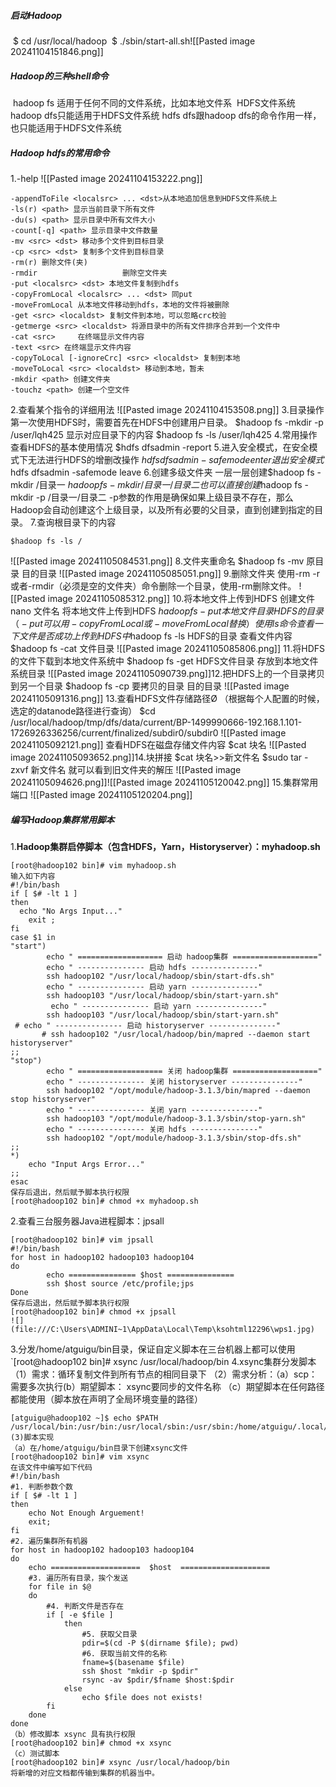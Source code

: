 ##### 启动Hadoop
 $ cd /usr/local/hadoop
 $ ./sbin/start-all.sh![[Pasted image 20241104151846.png]]
##### Hadoop的三种shell命令
 hadoop fs   适用于任何不同的文件系统，比如本地文件系
 HDFS文件系统
hadoop dfs只能适用于HDFS文件系统
hdfs dfs跟hadoop dfs的命令作用一样，也只能适用于HDFS文件系统
##### Hadoop hdfs的常用命令
1.-help
![[Pasted image 20241104153222.png]]
```
-appendToFile <localsrc> ... <dst>从本地追加信息到HDFS文件系统上
-ls(r) <path> 显示当前目录下所有文件
-du(s) <path> 显示目录中所有文件大小
-count[-q] <path> 显示目录中文件数量
-mv <src> <dst> 移动多个文件到目标目录
-cp <src> <dst> 复制多个文件到目标目录
-rm(r) 删除文件(夹)
-rmdir                   删除空文件夹
-put <localsrc> <dst> 本地文件复制到hdfs
-copyFromLocal <localsrc> ... <dst> 同put
-moveFromLocal 从本地文件移动到hdfs，本地的文件将被删除
-get <src> <localdst> 复制文件到本地，可以忽略crc校验
-getmerge <src> <localdst> 将源目录中的所有文件排序合并到一个文件中
-cat <src>     在终端显示文件内容
-text <src> 在终端显示文件内容
-copyToLocal [-ignoreCrc] <src> <localdst> 复制到本地
-moveToLocal <src> <localdst> 移动到本地，暂未
-mkdir <path> 创建文件夹
-touchz <path> 创建一个空文件
```
2.查看某个指令的详细用法
![[Pasted image 20241104153508.png]]
3.目录操作
第一次使用HDFS时，需要首先在HDFS中创建用户目录。
$hadoop fs -mkdir -p /user/lqh425
显示对应目录下的内容
$hadoop fs -ls /user/lqh425
4.常用操作
查看HDFS的基本使用情况 $hdfs dfsadmin -report
5.进入安全模式，在安全模式下无法进行HDFS的增删改操作
$hdfs dfsadmin -safemode enter
退出安全模式$hdfs dfsadmin -safemode leave
6.创建多级文件夹
一层一层创建$hadoop fs -mkdir /目录一
$hadoop fs -mkdir /目录一/目录二
也可以直接创建$hadoop fs -mkdir -p /目录一/目录二
-p参数的作用是确保如果上级目录不存在，那么Hadoop会自动创建这个上级目录，以及所有必要的父目录，直到创建到指定的目录。
7.查询根目录下的内容
```
$hadoop fs -ls /
```
![[Pasted image 20241105084531.png]]
8.文件夹重命名
$hadoop fs -mv 原目录 目的目录
![[Pasted image 20241105085051.png]]
9.删除文件夹
使用-rm -r或者-rmdir（必须是空的文件夹）命令删除一个目录，使用-rm删除文件。
![[Pasted image 20241105085312.png]]
10.将本地文件上传到HDFS
创建文件nano 文件名
将本地文件上传到HDFS   $hadoop fs -put 本地文件目录 HDFS的目录（-put可以用-copyFromLocal 或-moveFromLocal替换）
使用ls命令查看一下文件是否成功上传到HDFS中$hadoop fs -ls HDFS的目录
查看文件内容$hadoop fs -cat 文件目录
![[Pasted image 20241105085806.png]]
11.将HDFS的文件下载到本地文件系统中
$hadoop fs -get HDFS文件目录 存放到本地文件系统目录
![[Pasted image 20241105090739.png]]12.把HDFS上的一个目录拷贝到另一个目录
$hadoop fs -cp 要拷贝的目录 目的目录
![[Pasted image 20241105091316.png]]
13.查看HDFS文件存储路径Ø （根据每个人配置的时候，选定的datanode路径进行查询）
$cd /usr/local/hadoop/tmp/dfs/data/current/BP-1499990666-192.168.1.101-1726926336256/current/finalized/subdir0/subdir0
![[Pasted image 20241105092121.png]]
查看HDFS在磁盘存储文件内容
$cat 块名
![[Pasted image 20241105093652.png]]14.块拼接
$cat 块名>>新文件名
$sudo tar -zxvf 新文件名
就可以看到旧文件夹的解压
![[Pasted image 20241105094626.png]]![[Pasted image 20241105120042.png]]
15.集群常用端口
![[Pasted image 20241105120204.png]]

##### 编写Hadoop集群常用脚本
1.**H****adoop集群启停脚本（包含HDFS，****Y****arn，Historyserver）：myha****doop.sh**
```
[root@hadoop102 bin]# vim myhadoop.sh
输入如下内容
#!/bin/bash
if [ $# -lt 1 ]
then
  echo "No Args Input..."
    exit ;
fi
case $1 in
"start")
        echo " =================== 启动 hadoop集群 ==================="
        echo " --------------- 启动 hdfs ---------------"
        ssh hadoop102 "/usr/local/hadoop/sbin/start-dfs.sh"
        echo " --------------- 启动 yarn ---------------"
        ssh hadoop103 "/usr/local/hadoop/sbin/start-yarn.sh"
         echo " --------------- 启动 yarn ---------------"
        ssh hadoop103 "/usr/local/hadoop/sbin/start-yarn.sh"
 # echo " --------------- 启动 historyserver ---------------"
       # ssh hadoop102 "/usr/local/hadoop/bin/mapred --daemon start historyserver"
;;
"stop")
        echo " =================== 关闭 hadoop集群 ==================="
        echo " --------------- 关闭 historyserver ---------------"
        ssh hadoop102 "/opt/module/hadoop-3.1.3/bin/mapred --daemon stop historyserver"
        echo " --------------- 关闭 yarn ---------------"
        ssh hadoop103 "/opt/module/hadoop-3.1.3/sbin/stop-yarn.sh"
        echo " --------------- 关闭 hdfs ---------------"
        ssh hadoop102 "/opt/module/hadoop-3.1.3/sbin/stop-dfs.sh"
;;
*)
    echo "Input Args Error..."
;;
esac                                                  
保存后退出，然后赋予脚本执行权限
[root@hadoop102 bin]# chmod +x myhadoop.sh
```

2.查看三台服务器Java进程脚本：jpsall
```
[root@hadoop102 bin]# vim jpsall
#!/bin/bash
for host in hadoop102 hadoop103 hadoop104
do
        echo =============== $host ===============
        ssh $host source /etc/profile;jps
Done
保存后退出，然后赋予脚本执行权限
[root@hadoop102 bin]# chmod +x jpsall
![](file:///C:\Users\ADMINI~1\AppData\Local\Temp\ksohtml12296\wps1.jpg)
```
3.分发/home/atguigu/bin目录，保证自定义脚本在三台机器上都可以使用
`[root@hadoop102 bin]# xsync /usr/local/hadoop/bin
4.xsync集群分发脚本
（1）需求：循环复制文件到所有节点的相同目录下
（2）需求分析：（a）scp：需要多次执行(b）期望脚本：
xsync要同步的文件名称
（c）期望脚本在任何路径都能使用（脚本放在声明了全局环境变量的路径）
```
[atguigu@hadoop102 ~]$ echo $PATH
/usr/local/bin:/usr/bin:/usr/local/sbin:/usr/sbin:/home/atguigu/.local/bin:/home/atguigu/bin:/opt/module/jdk1.8.0_212/bin```
(3)脚本实现
（a）在/home/atguigu/bin目录下创建xsync文件
[root@hadoop102 bin]# vim xsync
在该文件中编写如下代码
#!/bin/bash
#1. 判断参数个数
if [ $# -lt 1 ]
then
    echo Not Enough Arguement!
    exit;
fi
#2. 遍历集群所有机器
for host in hadoop102 hadoop103 hadoop104
do
    echo ====================  $host  ====================
    #3. 遍历所有目录，挨个发送
    for file in $@
    do
        #4. 判断文件是否存在
        if [ -e $file ]
            then
                #5. 获取父目录
                pdir=$(cd -P $(dirname $file); pwd)
                #6. 获取当前文件的名称
                fname=$(basename $file)
                ssh $host "mkdir -p $pdir"
                rsync -av $pdir/$fname $host:$pdir
            else
                echo $file does not exists!
        fi
    done
done
（b）修改脚本 xsync 具有执行权限
[root@hadoop102 bin]# chmod +x xsync
（c）测试脚本
[root@hadoop102 bin]# xsync /usr/local/hadoop/bin
将新增的对应文档都传输到集群的机器当中。